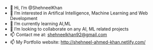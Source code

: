 - 👋 Hi, I’m @ShehneelKhan
- 👀 I’m interested in Artifical Intelligence, Machine Learning and Web Development
- 🌱 I’m currently learning AI,ML
- 💞️ I’m looking to collaborate on any AI, ML related projects
- 📫 Contact me at: shehneelkhan92@gmail.com
- 📫 My Portfolio website: http://shehneel-ahmed-khan.netlify.com/

<!---
ShehneelKhan/ShehneelKhan is a ✨ special ✨ repository because its `README.md` (this file) appears on your GitHub profile.
You can click the Preview link to take a look at your changes.
--->
